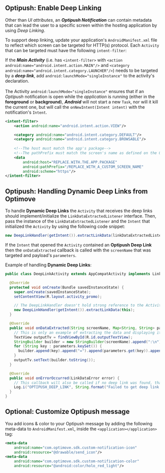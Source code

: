 ## Optipush: Enable Deep Linking
Other than _UI attributes_, an **_Optipush Notification_** can contain metadata that can lead the user to a specific screen within the hosting application by using *Deep Linking*.<br>

To support deep linking, update your application's `AndroidManifest.xml` file to reflect which screen can be targeted for HTTP(s) protocol. Each `Activity` that can be targeted must have the following `intent-filter`:

If the **_Main Activity_** (i.e. has `<intent-filter>` with `<action android:name="android.intent.action.MAIN"/>` and `<category android:name="android.intent.category.LAUNCHER"/>`) needs to be targeted by a **_deep link_**, add `android:launchMode="singleInstance"` to the activity's declaration. <br/><br/>
The Activity `android:launchMode="singleInstance"` ensures that if an _Optipush_ notification is open while the _application_ is running (either in the **foreground** or **background**), **_Android_** will not start a new `Task`, nor will it kill the current one, but will call the `onNewIntent(Intent intent)` with the notification's `Intent`.

```xml
<intent-filter>
    <action android:name="android.intent.action.VIEW"/>

    <category android:name="android.intent.category.DEFAULT"/>
    <category android:name="android.intent.category.BROWSABLE"/>
            
    <!--The host must match the app's package-->
    <!--The pathPrefix must match the screen's name as defined on the Optimove site-->
    <data 
        android:host="REPLACE.WITH.THE.APP.PACKAGE"  
        android:pathPrefix="/REPLACE_WITH_A_CUSTOM_SCREEN_NAME" 
        android:scheme="https"/>
</intent-filter>
```

## Optipush: Handling Dynamic Deep Links from Optimove

To handle **Dynamic Deep Links** the `Activity` that receives the deep links should implement/initialize the `LinkDataExtractedListener` interface. Then, pass the instance of the `LinkDataExtractedListener` and the `Intent` that initialized the `Activity` by using the following code snippet:
```java
new DeepLinkHandler(getIntent()).extractLinkData(linkDataExtractedListenerInstance);
```

If the `Intent` that opened the `Activity` contained an **Optipush Deep Link** then the `onDataExtracted` callback is called with the `screenName` that was targeted and payload's `parameters`.

Example of handling **Dynamic Deep Links**:
```java
public class DeepLinkActivity extends AppCompatActivity implements LinkDataExtractedListener {

  @Override
  protected void onCreate(Bundle savedInstanceState) {
    super.onCreate(savedInstanceState);
    setContentView(R.layout.activity_promo);

    // The DeepLinkHandler doesn't hold strong reference to the Activity so this example is safe
    new DeepLinkHandler(getIntent()).extractLinkData(this);
  }

  @Override
  public void onDataExtracted(String screenName, Map<String, String> parameters) {
    // This is only an example of extracting the data and displaying it to the user
    TextView outputTv = findViewById(R.id.outputTextView);
    StringBuilder builder = new StringBuilder(screenName).append(":\n");
    for (String key : parameters.keySet()) {
      builder.append(key).append("=").append(parameters.get(key)).append("\n");
    }
    outputTv.setText(builder.toString());
  }

  @Override
  public void onErrorOccurred(LinkDataError error) {
    // This callback will also be called if no deep link was found, that's why it's just an INFO level log and not ERROR
    Log.i("OPTIPUSH_DEEP_LINK", String.format("Failed to get deep link due to: %s", error));
  }
}
```

## Optional: Customize Optipush message
You add icons & color to your Optipush message by adding the following meta-data to `AndroidManifest.xml`, inside the `<application></application>` tag:

```xml
<meta-data
    android:name="com.optimove.sdk.custom-notification-icon"
    android:resource="@drawable/send_icon"/>
<meta-data
    android:name="com.optimove.sdk.custom-notification-color"
    android:resource="@android:color/holo_red_light"/>
 ```
